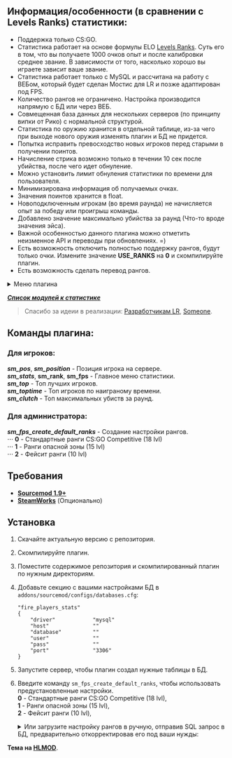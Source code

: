 ## Информация/особенности (в сравнении с Levels Ranks) статистики:

 - Поддержка только CS:GO.
 - Статистика работает на основе формулы ELO [Levels Ranks](https://github.com/levelsranks/levels-ranks-core). Суть его в том, что вы получаете 1000 очков опыт и после калибровки среднее звание. В зависимости от того, насколько хорошо вы играете зависит ваше звание.
 - Статистика работает только с MySQL и рассчитана на работу с ВЕБом, который будет сделан Мостис для LR и позже адаптирован под FPS.
 - Количество рангов не ограничено. Настройка производится напрямую с БД или через ВЕБ.
 - Совмещенная база данных для нескольких серверов (по принципу випки от Рико) с нормальной структурой.
 - Статистика по оружию хранится в отдельной таблице, из-за чего при выходе нового оружия изменять плагин и БД не придется.
 - Попытка исправить превосходство новых игроков перед старыми в получении поинтов.
 - Начисление стрика возможно только в течении 10 сек после убийства, после чего идет обнуление.
 - Можно установить лимит обнуления статистики по времени для пользователя.
 - Минимизирована информация об получаемых очках.
 - Значения поинтов хранится в float.
 - Новоподключенным игрокам (во время раунда) не начисляется опыт за победу или проигрыш команды.
 - Добавлено значение максимально убийства за раунд (Что-то вроде значения эйса).
 - Важной особенностью данного плагина можно отметить неизменное API и переводы при обновлениях. =)
 - Есть возможность отключить полностью поддержку рангов, будут только очки. Измените значение **USE_RANKS** на **0** и скомпилируйте плагин.
 - Есть возможность сделать перевод рангов.

<details><summary>Меню плагина</summary>

![](https://hlmod.ru/attachments/fps1-png.44480/) ![](https://hlmod.ru/attachments/fps2-png.44482/) ![](https://hlmod.ru/attachments/fps3-png.44483/) ![](https://hlmod.ru/attachments/fps4-png.44484/) ![](https://hlmod.ru/attachments/fps5-png.44485/) ![](https://hlmod.ru/attachments/fps6-png.44486/) ![](https://hlmod.ru/attachments/fps7-png.44487/) ![](https://hlmod.ru/attachments/fps8-png.44488/) ![](https://hlmod.ru/attachments/fps-chat-info-png.43167/)

</details>

 [**_Список модулей к статистике_**](https://gitlab.com/OkyHp/fire-players-stats/tree/master/FPS_Modules)

 > Спасибо за идеии в реализации: [Разработчикам LR](https://github.com/orgs/levelsranks/people), [Someone](https://hlmod.ru/members/someone.73313/).

## Команды плагина:

### Для игроков:

**_sm_pos_**, **_sm_position_** - Позиция игрока на сервере. \
**_sm_stats_**, **sm_rank**, **sm_fps** - Главное меню статистики. \
**_sm_top_** - Топ лучших игроков. \
**_sm_toptime_** - Топ игроков по наиграному времени. \
**_sm_clutch_** - Топ максимальных убиств за раунд.

### Для администратора:

**_sm_fps_create_default_ranks_** - Создание настройки рангов.\
	⋅⋅⋅ **0** - Стандартные ранги CS:GO Competitive (18 lvl)\
 	⋅⋅⋅ **1** - Ранги опасной зоны (15 lvl)\
 	⋅⋅⋅ **2** - Фейсит ранги (10 lvl)

## Требования

  - [**Sourcemod 1.9+**](https://www.sourcemod.net/downloads.php?branch=stable)
  - [**SteamWorks**](http://users.alliedmods.net/~kyles/builds/SteamWorks/) (Опционально)

## Установка

 1. Скачайте актуальную версию с репозитория.
 2. Скомпилируйте плагин.
 3. Поместите содержимое репозитория и скомпилированный плагин по нужным директориям.
 4. Добавьте секцию с вашими настройками БД в `addons/sourcemod/configs/databases.cfg`:
	```
	"fire_players_stats"
	{
		"driver"			"mysql"
		"host"				""
		"database"			""
		"user"				""
		"pass"				""
		"port"				"3306"
	}
	```
 5. Запустите сервер, чтобы плагин создал нужные таблицы в БД.
 6. Введите команду `sm_fps_create_default_ranks`, чтобы использовать предустановленные настройки.\
 		**0** - Стандартные ранги CS:GO Competitive (18 lvl),\
 		**1** - Ранги опасной зоны (15 lvl),\
 		**2** - Фейсит ранги (10 lvl),
 	<details><summary>Или загрузите настройку рангов в ручную, отправив SQL запрос в БД, предварительно откорректировав его под ваши нужды:</summary>

	```sql
	INSERT INTO `fps_ranks` (`rank_id`, `rank_name`, `points`) 
	VALUES 
		('1', 'Silver I',				'0'),
		('1', 'Silver II',				'700'), 
		('1', 'Silver III',				'800'), 
		('1', 'Silver IV',				'850'), 
		('1', 'Silver Elite',				'900'), 
		('1', 'Silver Elite Master',			'925'), 
		('1', 'Gold Nova I',				'950'), 
		('1', 'Gold Nova II',				'975'), 
		('1', 'Gold Nova III',				'1000'), 
		('1', 'Gold Nova Master',			'1100'), 
		('1', 'Master Guardian I',			'1250'), 
		('1', 'Master Guardian II',			'1400'), 
		('1', 'Master Guardian Elite',			'1600'), 
		('1', 'Distinguished Master Guardian',		'1800'), 
		('1', 'Legendary Eagle',			'2100'), 
		('1', 'Legendary Eagle Master',			'2400'), 
		('1', 'Supreme Master First Class',		'3000'), 
		('1', 'The Global Elite',			'4000');
	```

	</details>

**Тема на [HLMOD](https://hlmod.ru/resources/fire-players-stats.1232/)**.
